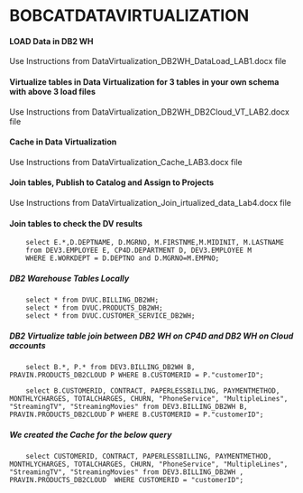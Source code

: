 # BOBCATDATAVIRTUALIZATION

#### LOAD Data in DB2 WH

Use Instructions from DataVirtualization_DB2WH_DataLoad_LAB1.docx file

#### Virtualize tables in Data Virtualization for 3 tables in your own schema with above 3 load files

Use Instructions from DataVirtualization_DB2WH_DB2Cloud_VT_LAB2.docx file

#### Cache in Data Virtualization

Use Instructions from DataVirtualization_Cache_LAB3.docx file

#### Join tables, Publish to Catalog and Assign to Projects

Use Instructions from DataVirtualization_Join_irtualized_data_Lab4.docx file

#### Join tables to check the DV results

        select E.*,D.DEPTNAME, D.MGRNO, M.FIRSTNME,M.MIDINIT, M.LASTNAME 
        from DEV3.EMPLOYEE E, CP4D.DEPARTMENT D, DEV3.EMPLOYEE M 
        WHERE E.WORKDEPT = D.DEPTNO and D.MGRNO=M.EMPNO;

##### DB2 Warehouse Tables Locally
        
        select * from DVUC.BILLING_DB2WH;
        select * from DVUC.PRODUCTS_DB2WH;
        select * from DVUC.CUSTOMER_SERVICE_DB2WH;

##### DB2 Virtualize table join between DB2 WH on CP4D and DB2 WH on Cloud accounts
        
        select B.*, P.* from DEV3.BILLING_DB2WH B, PRAVIN.PRODUCTS_DB2CLOUD P WHERE B.CUSTOMERID = P."customerID";

        select B.CUSTOMERID, CONTRACT, PAPERLESSBILLING, PAYMENTMETHOD, MONTHLYCHARGES, TOTALCHARGES, CHURN, "PhoneService", "MultipleLines", "StreamingTV", "StreamingMovies" from DEV3.BILLING_DB2WH B, PRAVIN.PRODUCTS_DB2CLOUD P WHERE B.CUSTOMERID = P."customerID";

##### We created the Cache for the below query

        select CUSTOMERID, CONTRACT, PAPERLESSBILLING, PAYMENTMETHOD, MONTHLYCHARGES, TOTALCHARGES, CHURN, "PhoneService", "MultipleLines", "StreamingTV", "StreamingMovies" from DEV3.BILLING_DB2WH , PRAVIN.PRODUCTS_DB2CLOUD  WHERE CUSTOMERID = "customerID";


